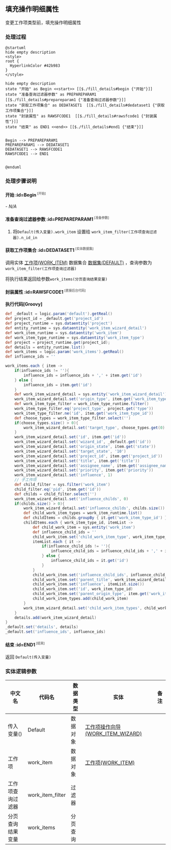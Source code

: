 ## 填充操作明细属性 <!-- {docsify-ignore-all} -->

   变更工作项类型前，填充操作明细属性

### 处理过程

```plantuml
@startuml
hide empty description
<style>
root {
  HyperlinkColor #42b983
}
</style>

hide empty description
state "开始" as Begin <<start>> [[$./fill_details#begin {"开始"}]]
state "准备查询过滤器参数" as PREPAREPARAM1  [[$./fill_details#prepareparam1 {"准备查询过滤器参数"}]]
state "获取工作项集合" as DEDATASET1  [[$./fill_details#dedataset1 {"获取工作项集合"}]]
state "封装属性" as RAWSFCODE1  [[$./fill_details#rawsfcode1 {"封装属性"}]]
state "结束" as END1 <<end>> [[$./fill_details#end1 {"结束"}]]


Begin --> PREPAREPARAM1
PREPAREPARAM1 --> DEDATASET1
DEDATASET1 --> RAWSFCODE1
RAWSFCODE1 --> END1


@enduml
```


### 处理步骤说明

#### 开始 :id=Begin<sup class="footnote-symbol"> <font color=gray size=1>[开始]</font></sup>



*- N/A*
#### 准备查询过滤器参数 :id=PREPAREPARAM1<sup class="footnote-symbol"> <font color=gray size=1>[准备参数]</font></sup>



1. 将`Default(传入变量).work_item` 设置给  `work_item_filter(工作项查询过滤器).n_id_in`

#### 获取工作项集合 :id=DEDATASET1<sup class="footnote-symbol"> <font color=gray size=1>[实体数据集]</font></sup>



调用实体 [工作项(WORK_ITEM)](module/ProjMgmt/work_item.md) 数据集合 [数据集(DEFAULT)](module/ProjMgmt/work_item#数据集合) ，查询参数为`work_item_filter(工作项查询过滤器)`

将执行结果返回给参数`work_items(分页查询结果变量)`

#### 封装属性 :id=RAWSFCODE1<sup class="footnote-symbol"> <font color=gray size=1>[直接后台代码]</font></sup>



<p class="panel-title"><b>执行代码[Groovy]</b></p>

```groovy
def _default = logic.param('default').getReal()
def project_id = _default.get('project_id')
def project_runtime = sys.dataentity('project')
def entity_runtime = sys.dataentity('work_item_wizard_detail')
def work_item_runtime = sys.dataentity('work_item')
def work_item_type_runtime = sys.dataentity('work_item_type')
def project = project_runtime.get(project_id);
def details = entity_runtime.list()
def work_items = logic.param('work_items').getReal()
def influence_ids = ''

work_items.each { item ->
    if(influence_ids != ''){
        influence_ids = influence_ids + ',' + item.get('id')
    } else {
        influence_ids = item.get('id')
    }
    def work_item_wizard_detail = sys.entity('work_item_wizard_detail')
    work_item_wizard_detail.set('origin_type', item.get('work_item_type_id'))
    def work_item_type_filter = work_item_type_runtime.filter()
    work_item_type_filter.eq('project_type', project.get('type'))
    work_item_type_filter.ne('id', item.get('work_item_type_id'))
    def choose_types = work_item_type_filter.select('')
    if(choose_types.size() > 0){
        work_item_wizard_detail.set('target_type', choose_types.get(0).get('id'))
    }
    work_item_wizard_detail.set('id', item.get('id'))
    work_item_wizard_detail.set('wizard_id', _default.get('id'))
    work_item_wizard_detail.set('origin_state', item.get('state'))
    work_item_wizard_detail.set('target_state', '10')
    work_item_wizard_detail.set('project_id', item.get('project_id'))
    work_item_wizard_detail.set('title', item.get('title'))
    work_item_wizard_detail.set('assignee_name', item.get('assignee_name'))
    work_item_wizard_detail.set('priority', item.get('priority'))
    work_item_wizard_detail.set('influence', 1)
    // 子工作项
    def child_filter = sys.filter('work_item')
    child_filter.eq('pid', item.get('id'))
    def childs = child_filter.select('')
    work_item_wizard_detail.set('influence_childs', 0)
    if(childs.size() > 0){
        work_item_wizard_detail.set('influence_childs', childs.size())
        def child_work_item_types = work_item_runtime.list()
        def childItems = childs.groupBy { it.get('work_item_type_id') }
        childItems.each { work_item_type_id, itemList ->
            def child_work_item = sys.entity('work_item')
            def influence_child_ids = ''
            child_work_item.set('child_work_item_type', work_item_type_id)
            itemList.each { it ->
                if(influence_child_ids != ''){
                    influence_child_ids = influence_child_ids + ',' + it.get('id')
                } else {
                    influence_child_ids = it.get('id')
                }
            }
            child_work_item.set('influence_child_ids', influence_child_ids)
            child_work_item.set('parent_title', work_item_wizard_detail.get('title'))
            child_work_item.set('influence', itemList.size())
            child_work_item.set('id', work_item_type_id)
            child_work_item.set('parent_origin_type', item.get('work_item_type_id'))
            child_work_item_types.add(child_work_item)
        }
        work_item_wizard_detail.set('child_work_item_types', child_work_item_types)
    }
    details.add(work_item_wizard_detail)
}
_default.set('details', details)
_default.set('influence_ids', influence_ids)
```

#### 结束 :id=END1<sup class="footnote-symbol"> <font color=gray size=1>[结束]</font></sup>



返回 `Default(传入变量)`



### 实体逻辑参数

|    中文名   |    代码名    |  数据类型    |  实体   |备注 |
| --------| --------| -------- | -------- | --------   |
|传入变量(<i class="fa fa-check"/></i>)|Default|数据对象|[工作项操作向导(WORK_ITEM_WIZARD)](module/ProjMgmt/work_item_wizard.md)||
|工作项|work_item|数据对象|[工作项(WORK_ITEM)](module/ProjMgmt/work_item.md)||
|工作项查询过滤器|work_item_filter|过滤器|||
|分页查询结果变量|work_items|分页查询|||
